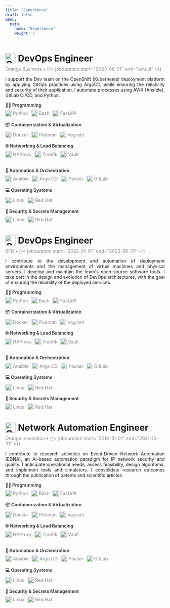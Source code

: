 ```yaml
---
title: "Experience"
draft: false
menu:
  main:
    name: "Experience"
    weight: 5
---
```


<!-- ################################# ORANGE BUSINESS ################################# -->
<!-- Title -->
<h1 style="display: flex; align-items: center; margin-bottom: 1rem;">
  <img src="/icons/orange.svg" alt="Orange Business" width="32" height="32" style="margin-right: 8px;">
  DevOps Engineer
</h1>

<!-- Dates -->
<p style="color: #888; font-size: 0.9rem; margin-top: -0.5rem;">
  Orange Business • {{< jobduration start="2023-06-01" end="actuel" >}}
</p>

<!-- Description -->
<p style="display: flex; align-items: center; flex-wrap: wrap; text-align: justify;">
I support the Dev team on the OpenShift (Kubernetes) deployment platform by applying GitOps practices using ArgoCD, while ensuring the reliability and security of their application. I automate processes using AWX (Ansible), GitLab CI/CD, and Python.
</p>

<div style="display: flex; flex-wrap: wrap; gap: 2rem;">

  <!-- Column 1 -->
  <div style="flex: 1 1 300px;">
    <!-- Programmation -->
    <div style="margin-bottom: 0.5rem;">
      <strong style="color: #444;">👨‍💻 Programming</strong>
    </div>
    <div style="display: flex; flex-wrap: wrap; gap: 10px;">
      <span style="display: flex; align-items: center;"><img src="/icons/python.svg" alt="Python" width="20" height="20" style="margin-right: 4px;" title="Python"><span style="color: #888; font-size: 0.9rem;">Python</span></span>
      <span style="display: flex; align-items: center;"><img src="/icons/bash.svg" alt="Bash" width="20" height="20" style="margin-right: 4px;" title="Bash"><span style="color: #888; font-size: 0.9rem;">Bash</span></span>
      <span style="display: flex; align-items: center;"><img src="/icons/fastapi.svg" alt="FastAPI" width="20" height="20" style="margin-right: 4px;" title="FastAPI"><span style="color: #888; font-size: 0.9rem;">FastAPI</span></span>
    </div>
    <!-- Conteneurisation et virtualisation -->
    <div style="margin: 1rem 0 0.5rem 0;">
      <strong style="color: #444;">📦 Containerization & Virtualization</strong>
    </div>
    <div style="display: flex; flex-wrap: wrap; gap: 10px;">
      <span style="display: flex; align-items: center;"><img src="/icons/docker.svg" alt="Docker" width="20" height="20" style="margin-right: 4px;" title="Docker"><span style="color: #888; font-size: 0.9rem;">Docker</span></span>
      <span style="display: flex; align-items: center;"><img src="/icons/podman.svg" alt="Podman" width="20" height="20" style="margin-right: 4px;" title="Podman"><span style="color: #888; font-size: 0.9rem;">Podman</span></span>
      <span style="display: flex; align-items: center;"><img src="/icons/vagrant.svg" alt="Vagrant" width="20" height="20" style="margin-right: 4px;" title="Vagrant"><span style="color: #888; font-size: 0.9rem;">Vagrant</span></span>
    </div>
    <!-- Protocoles et technologies réseau -->
    <div style="margin: 1rem 0 0.5rem 0;">
      <strong style="color: #444;">🌐 Networking & Load Balancing</strong>
    </div>
    <div style="display: flex; flex-wrap: wrap; gap: 10px;">
      <span style="display: flex; align-items: center;"><img src="/icons/haproxy.svg" alt="HAProxy" width="20" height="20" style="margin-right: 4px;" title="HAProxy"><span style="color: #888; font-size: 0.9rem;">HAProxy</span></span>
      <span style="display: flex; align-items: center;"><img src="/icons/traefik.svg" alt="Traefik" width="20" height="20" style="margin-right: 4px;" title="Traefik"><span style="color: #888; font-size: 0.9rem;">Traefik</span></span>
      <span style="display: flex; align-items: center;"><img src="/icons/vault.svg" alt="Vault" width="20" height="20" style="margin-right: 4px;" title="Vault"><span style="color: #888; font-size: 0.9rem;">Vault</span></span>
    </div>
  </div>

  <!-- Column 2 -->
  <div style="flex: 1 1 300px;">
    <!-- Automatisation & orchestration -->
    <div style="margin-bottom: 0.5rem;">
      <strong style="color: #444;">🤖 Automation & Orchestration</strong>
    </div>
    <div style="display: flex; flex-wrap: wrap; gap: 10px;">
      <span style="display: flex; align-items: center;"><img src="/icons/ansible.svg" alt="Ansible" width="20" height="20" style="margin-right: 4px;" title="Ansible"><span style="color: #888; font-size: 0.9rem;">Ansible</span></span>
      <span style="display: flex; align-items: center;"><img src="/icons/argocd.svg" alt="Argo CD" width="20" height="20" style="margin-right: 4px;" title="Argo CD"><span style="color: #888; font-size: 0.9rem;">Argo CD</span></span>
      <span style="display: flex; align-items: center;"><img src="/icons/packer.svg" alt="Packer" width="20" height="20" style="margin-right: 4px;" title="Packer"><span style="color: #888; font-size: 0.9rem;">Packer</span></span>
      <span style="display: flex; align-items: center;"><img src="/icons/gitlab.svg" alt="GitLab" width="20" height="20" style="margin-right: 4px;" title="GitLab"><span style="color: #888; font-size: 0.9rem;">GitLab</span></span>
    </div>
    <!-- Systèmes d'exploitation -->
    <div style="margin: 1rem 0 0.5rem 0;">
      <strong style="color: #444;">💻 Operating Systems</strong>
    </div>
    <div style="display: flex; flex-wrap: wrap; gap: 10px;">
      <span style="display: flex; align-items: center;"><img src="/icons/linux.svg" alt="Linux" width="20" height="20" style="margin-right: 4px;" title="Linux"><span style="color: #888; font-size: 0.9rem;">Linux</span></span>
      <span style="display: flex; align-items: center;"><img src="/icons/redhat.svg" alt="Red Hat" width="20" height="20" style="margin-right: 4px;" title="Red Hat"><span style="color: #888; font-size: 0.9rem;">Red Hat</span></span>
    </div>
    <!-- Security & Secrets Management -->
    <div style="margin: 1rem 0 0.5rem 0;">
      <strong style="color: #444;">🔐 Security & Secrets Management</strong>
    </div>
    <div style="display: flex; flex-wrap: wrap; gap: 10px;">
      <span style="display: flex; align-items: center;"><img src="/icons/linux.svg" alt="Linux" width="20" height="20" style="margin-right: 4px;" title="Linux"><span style="color: #888; font-size: 0.9rem;">Linux</span></span>
      <span style="display: flex; align-items: center;"><img src="/icons/redhat.svg" alt="Red Hat" width="20" height="20" style="margin-right: 4px;" title="Red Hat"><span style="color: #888; font-size: 0.9rem;">Red Hat</span></span>
    </div>
  </div>
</div>


<!-- ################################# SFR ################################# -->
<!-- Title -->
<h1 style="display: flex; align-items: center; margin-bottom: 1rem;">
  <img src="/icons/sfr.svg" alt="Orange Business" width="32" height="32" style="margin-right: 8px;">
  DevOps Engineer
</h1>

<!-- Dates -->
<p style="color: #888; font-size: 0.9rem; margin-top: -0.5rem;">
  SFR • {{< jobduration start="2022-01-01" end="2023-05-31" >}}
</p>

<!-- Description -->
<p style="display: flex; align-items: center; flex-wrap: wrap; text-align: justify;">
I contribute to the development and automation of deployment environments and the management of virtual machines and physical servers. I develop and maintain the team's open-source software tools. I take part in the design and evolution of DevOps architectures, with the goal of ensuring the reliability of the deployed services.
</p>

<div style="display: flex; flex-wrap: wrap; gap: 2rem;">

  <!-- Column 1 -->
  <div style="flex: 1 1 300px;">
    <!-- Programmation -->
    <div style="margin-bottom: 0.5rem;">
      <strong style="color: #444;">👨‍💻 Programming</strong>
    </div>
    <div style="display: flex; flex-wrap: wrap; gap: 10px;">
      <span style="display: flex; align-items: center;"><img src="/icons/python.svg" alt="Python" width="20" height="20" style="margin-right: 4px;" title="Python"><span style="color: #888; font-size: 0.9rem;">Python</span></span>
      <span style="display: flex; align-items: center;"><img src="/icons/bash.svg" alt="Bash" width="20" height="20" style="margin-right: 4px;" title="Bash"><span style="color: #888; font-size: 0.9rem;">Bash</span></span>
      <span style="display: flex; align-items: center;"><img src="/icons/fastapi.svg" alt="FastAPI" width="20" height="20" style="margin-right: 4px;" title="FastAPI"><span style="color: #888; font-size: 0.9rem;">FastAPI</span></span>
    </div>
    <!-- Conteneurisation et virtualisation -->
    <div style="margin: 1rem 0 0.5rem 0;">
      <strong style="color: #444;">📦 Containerization & Virtualization</strong>
    </div>
    <div style="display: flex; flex-wrap: wrap; gap: 10px;">
      <span style="display: flex; align-items: center;"><img src="/icons/docker.svg" alt="Docker" width="20" height="20" style="margin-right: 4px;" title="Docker"><span style="color: #888; font-size: 0.9rem;">Docker</span></span>
      <span style="display: flex; align-items: center;"><img src="/icons/podman.svg" alt="Podman" width="20" height="20" style="margin-right: 4px;" title="Podman"><span style="color: #888; font-size: 0.9rem;">Podman</span></span>
      <span style="display: flex; align-items: center;"><img src="/icons/vagrant.svg" alt="Vagrant" width="20" height="20" style="margin-right: 4px;" title="Vagrant"><span style="color: #888; font-size: 0.9rem;">Vagrant</span></span>
    </div>
    <!-- Protocoles et technologies réseau -->
    <div style="margin: 1rem 0 0.5rem 0;">
      <strong style="color: #444;">🌐 Networking & Load Balancing</strong>
    </div>
    <div style="display: flex; flex-wrap: wrap; gap: 10px;">
      <span style="display: flex; align-items: center;"><img src="/icons/haproxy.svg" alt="HAProxy" width="20" height="20" style="margin-right: 4px;" title="HAProxy"><span style="color: #888; font-size: 0.9rem;">HAProxy</span></span>
      <span style="display: flex; align-items: center;"><img src="/icons/traefik.svg" alt="Traefik" width="20" height="20" style="margin-right: 4px;" title="Traefik"><span style="color: #888; font-size: 0.9rem;">Traefik</span></span>
      <span style="display: flex; align-items: center;"><img src="/icons/vault.svg" alt="Vault" width="20" height="20" style="margin-right: 4px;" title="Vault"><span style="color: #888; font-size: 0.9rem;">Vault</span></span>
    </div>
  </div>

  <!-- Column 2 -->
  <div style="flex: 1 1 300px;">
    <!-- Automatisation & orchestration -->
    <div style="margin-bottom: 0.5rem;">
      <strong style="color: #444;">🤖 Automation & Orchestration</strong>
    </div>
    <div style="display: flex; flex-wrap: wrap; gap: 10px;">
      <span style="display: flex; align-items: center;"><img src="/icons/ansible.svg" alt="Ansible" width="20" height="20" style="margin-right: 4px;" title="Ansible"><span style="color: #888; font-size: 0.9rem;">Ansible</span></span>
      <span style="display: flex; align-items: center;"><img src="/icons/argocd.svg" alt="Argo CD" width="20" height="20" style="margin-right: 4px;" title="Argo CD"><span style="color: #888; font-size: 0.9rem;">Argo CD</span></span>
      <span style="display: flex; align-items: center;"><img src="/icons/packer.svg" alt="Packer" width="20" height="20" style="margin-right: 4px;" title="Packer"><span style="color: #888; font-size: 0.9rem;">Packer</span></span>
      <span style="display: flex; align-items: center;"><img src="/icons/gitlab.svg" alt="GitLab" width="20" height="20" style="margin-right: 4px;" title="GitLab"><span style="color: #888; font-size: 0.9rem;">GitLab</span></span>
    </div>
    <!-- Systèmes d'exploitation -->
    <div style="margin: 1rem 0 0.5rem 0;">
      <strong style="color: #444;">💻 Operating Systems</strong>
    </div>
    <div style="display: flex; flex-wrap: wrap; gap: 10px;">
      <span style="display: flex; align-items: center;"><img src="/icons/linux.svg" alt="Linux" width="20" height="20" style="margin-right: 4px;" title="Linux"><span style="color: #888; font-size: 0.9rem;">Linux</span></span>
      <span style="display: flex; align-items: center;"><img src="/icons/redhat.svg" alt="Red Hat" width="20" height="20" style="margin-right: 4px;" title="Red Hat"><span style="color: #888; font-size: 0.9rem;">Red Hat</span></span>
    </div>
    <!-- Security & Secrets Management -->
    <div style="margin: 1rem 0 0.5rem 0;">
      <strong style="color: #444;">🔐 Security & Secrets Management</strong>
    </div>
    <div style="display: flex; flex-wrap: wrap; gap: 10px;">
      <span style="display: flex; align-items: center;"><img src="/icons/linux.svg" alt="Linux" width="20" height="20" style="margin-right: 4px;" title="Linux"><span style="color: #888; font-size: 0.9rem;">Linux</span></span>
      <span style="display: flex; align-items: center;"><img src="/icons/redhat.svg" alt="Red Hat" width="20" height="20" style="margin-right: 4px;" title="Red Hat"><span style="color: #888; font-size: 0.9rem;">Red Hat</span></span>
    </div>
  </div>
</div>

<!-- ################################# ORANGE INNOVATION ################################# -->
<!-- Title -->
<h1 style="display: flex; align-items: center; margin-bottom: 1rem;">
  <img src="/icons/orange.svg" alt="Orange Innovation" width="32" height="32" style="margin-right: 8px;">
  Network Automation Engineer
</h1>

<!-- Dates -->
<p style="color: #888; font-size: 0.9rem; margin-top: -0.5rem;">
  Orange Innovation • {{< jobduration start="2018-10-01" end="2021-12-31" >}}
</p>

<!-- Description -->
<p style="display: flex; align-items: center; flex-wrap: wrap; text-align: justify;">
I contribute to research activities on Event‑Driven Network Automation (EDNA), an AI-based automation paradigm for IP network security and quality. I anticipate operational needs, assess feasibility, design algorithms, and implement tools and simulators. I consolidate research outcomes through the publication of patents and scientific articles.
</p>

<div style="display: flex; flex-wrap: wrap; gap: 2rem;">

  <!-- Column 1 -->
  <div style="flex: 1 1 300px;">
    <!-- Programmation -->
    <div style="margin-bottom: 0.5rem;">
      <strong style="color: #444;">👨‍💻 Programming</strong>
    </div>
    <div style="display: flex; flex-wrap: wrap; gap: 10px;">
      <span style="display: flex; align-items: center;"><img src="/icons/python.svg" alt="Python" width="20" height="20" style="margin-right: 4px;" title="Python"><span style="color: #888; font-size: 0.9rem;">Python</span></span>
      <span style="display: flex; align-items: center;"><img src="/icons/bash.svg" alt="Bash" width="20" height="20" style="margin-right: 4px;" title="Bash"><span style="color: #888; font-size: 0.9rem;">Bash</span></span>
      <span style="display: flex; align-items: center;"><img src="/icons/fastapi.svg" alt="FastAPI" width="20" height="20" style="margin-right: 4px;" title="FastAPI"><span style="color: #888; font-size: 0.9rem;">FastAPI</span></span>
    </div>
    <!-- Conteneurisation et virtualisation -->
    <div style="margin: 1rem 0 0.5rem 0;">
      <strong style="color: #444;">📦 Containerization & Virtualization</strong>
    </div>
    <div style="display: flex; flex-wrap: wrap; gap: 10px;">
      <span style="display: flex; align-items: center;"><img src="/icons/docker.svg" alt="Docker" width="20" height="20" style="margin-right: 4px;" title="Docker"><span style="color: #888; font-size: 0.9rem;">Docker</span></span>
      <span style="display: flex; align-items: center;"><img src="/icons/podman.svg" alt="Podman" width="20" height="20" style="margin-right: 4px;" title="Podman"><span style="color: #888; font-size: 0.9rem;">Podman</span></span>
      <span style="display: flex; align-items: center;"><img src="/icons/vagrant.svg" alt="Vagrant" width="20" height="20" style="margin-right: 4px;" title="Vagrant"><span style="color: #888; font-size: 0.9rem;">Vagrant</span></span>
    </div>
    <!-- Protocoles et technologies réseau -->
    <div style="margin: 1rem 0 0.5rem 0;">
      <strong style="color: #444;">🌐 Networking & Load Balancing</strong>
    </div>
    <div style="display: flex; flex-wrap: wrap; gap: 10px;">
      <span style="display: flex; align-items: center;"><img src="/icons/haproxy.svg" alt="HAProxy" width="20" height="20" style="margin-right: 4px;" title="HAProxy"><span style="color: #888; font-size: 0.9rem;">HAProxy</span></span>
      <span style="display: flex; align-items: center;"><img src="/icons/traefik.svg" alt="Traefik" width="20" height="20" style="margin-right: 4px;" title="Traefik"><span style="color: #888; font-size: 0.9rem;">Traefik</span></span>
      <span style="display: flex; align-items: center;"><img src="/icons/vault.svg" alt="Vault" width="20" height="20" style="margin-right: 4px;" title="Vault"><span style="color: #888; font-size: 0.9rem;">Vault</span></span>
    </div>
  </div>

  <!-- Column 2 -->
  <div style="flex: 1 1 300px;">
    <!-- Automatisation & orchestration -->
    <div style="margin-bottom: 0.5rem;">
      <strong style="color: #444;">🤖 Automation & Orchestration</strong>
    </div>
    <div style="display: flex; flex-wrap: wrap; gap: 10px;">
      <span style="display: flex; align-items: center;"><img src="/icons/ansible.svg" alt="Ansible" width="20" height="20" style="margin-right: 4px;" title="Ansible"><span style="color: #888; font-size: 0.9rem;">Ansible</span></span>
      <span style="display: flex; align-items: center;"><img src="/icons/argocd.svg" alt="Argo CD" width="20" height="20" style="margin-right: 4px;" title="Argo CD"><span style="color: #888; font-size: 0.9rem;">Argo CD</span></span>
      <span style="display: flex; align-items: center;"><img src="/icons/packer.svg" alt="Packer" width="20" height="20" style="margin-right: 4px;" title="Packer"><span style="color: #888; font-size: 0.9rem;">Packer</span></span>
      <span style="display: flex; align-items: center;"><img src="/icons/gitlab.svg" alt="GitLab" width="20" height="20" style="margin-right: 4px;" title="GitLab"><span style="color: #888; font-size: 0.9rem;">GitLab</span></span>
    </div>
    <!-- Systèmes d'exploitation -->
    <div style="margin: 1rem 0 0.5rem 0;">
      <strong style="color: #444;">💻 Operating Systems</strong>
    </div>
    <div style="display: flex; flex-wrap: wrap; gap: 10px;">
      <span style="display: flex; align-items: center;"><img src="/icons/linux.svg" alt="Linux" width="20" height="20" style="margin-right: 4px;" title="Linux"><span style="color: #888; font-size: 0.9rem;">Linux</span></span>
      <span style="display: flex; align-items: center;"><img src="/icons/redhat.svg" alt="Red Hat" width="20" height="20" style="margin-right: 4px;" title="Red Hat"><span style="color: #888; font-size: 0.9rem;">Red Hat</span></span>
    </div>
    <!-- Security & Secrets Management -->
    <div style="margin: 1rem 0 0.5rem 0;">
      <strong style="color: #444;">🔐 Security & Secrets Management</strong>
    </div>
    <div style="display: flex; flex-wrap: wrap; gap: 10px;">
      <span style="display: flex; align-items: center;"><img src="/icons/linux.svg" alt="Linux" width="20" height="20" style="margin-right: 4px;" title="Linux"><span style="color: #888; font-size: 0.9rem;">Linux</span></span>
      <span style="display: flex; align-items: center;"><img src="/icons/redhat.svg" alt="Red Hat" width="20" height="20" style="margin-right: 4px;" title="Red Hat"><span style="color: #888; font-size: 0.9rem;">Red Hat</span></span>
    </div>
  </div>
</div>